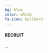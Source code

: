 ```yaml
---
bg: blue
color: white
fa-icon: bullhorn
---
```

#### RECRUIT

<table align="center">
<div id="cp_widget_3fdb9f38-432c-4b38-9d6b-58309b3313f1">...</div>
<script type="text/javascript">
var cpo = []; cpo["_object"] ="cp_widget_3fdb9f38-432c-4b38-9d6b-58309b3313f1"; cpo["_fid"] = "A4CAoSeUfXwb";
var _cpmp = _cpmp || []; _cpmp.push(cpo);
(function() { var cp = document.createElement("script"); cp.type = "text/javascript";
cp.async = true; cp.src = "//www.cincopa.com/media-platform/runtime/libasync.js";
var c = document.getElementsByTagName("script")[0];
c.parentNode.insertBefore(cp, c); })(); 
</script>
</table>
